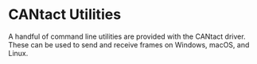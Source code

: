 # CANtact Utilities

A handful of command line utilities are provided with the CANtact driver. These can be used to send and receive frames on Windows, macOS, and Linux.

